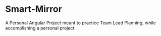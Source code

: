 # Smart-Mirror
A Personal Angular Project meant to practice Team Lead Planning, while accomplishing a personal project
